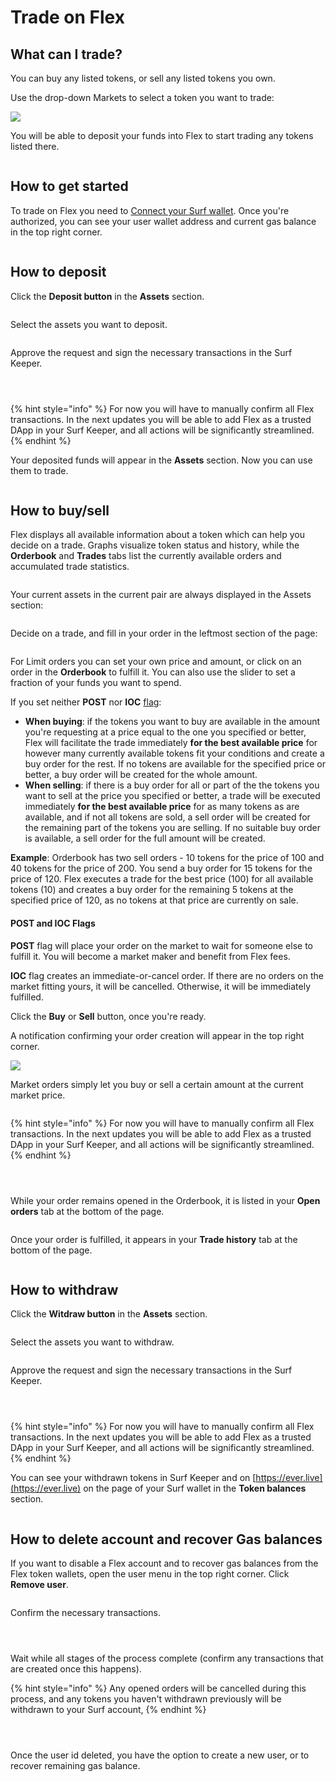 # Trade on Flex

## What can I trade?

You can buy any listed tokens, or sell any listed tokens you own.

Use the drop-down Markets to select a token you want to trade:

![](<../../.gitbook/assets/Screenshot from 2022-03-29 12-02-48.png>)

You will be able to deposit your funds into Flex to start trading any tokens listed there.

<figure><img src="../../.gitbook/assets/015 (1).png" alt=""><figcaption></figcaption></figure>

## How to get started

To trade on Flex you need to [Connect your Surf wallet](connect-your-wallet.md). Once you're authorized, you can see your user wallet address and current gas balance in the top right corner.

<figure><img src="../../.gitbook/assets/014w.png" alt=""><figcaption></figcaption></figure>

## How to deposit

Click the **Deposit button** in the **Assets** section.

<figure><img src="../../.gitbook/assets/015w.png" alt=""><figcaption></figcaption></figure>

Select the assets you want to deposit.

<figure><img src="../../.gitbook/assets/016w.png" alt=""><figcaption></figcaption></figure>

Approve the request and sign the necessary transactions in the Surf Keeper.

<div>

<figure><img src="../../.gitbook/assets/007w.png" alt=""><figcaption></figcaption></figure>

 

<figure><img src="../../.gitbook/assets/008w (1).png" alt=""><figcaption></figcaption></figure>

 

<figure><img src="../../.gitbook/assets/009w.png" alt=""><figcaption></figcaption></figure>

</div>

{% hint style="info" %}
For now you will have to manually confirm all Flex transactions. In the next updates you will be able to add Flex as a trusted DApp in your Surf Keeper, and all actions will be significantly streamlined.
{% endhint %}



Your deposited funds will appear in the **Assets** section. Now you can use them to trade.

<figure><img src="../../.gitbook/assets/017w.png" alt=""><figcaption></figcaption></figure>

## How to buy/sell

Flex displays all available information about a token which can help you decide on a trade. Graphs visualize token status and history, while the **Orderbook** and **Trades** tabs list the currently available orders and accumulated trade statistics.

<figure><img src="../../.gitbook/assets/017 (1).png" alt=""><figcaption></figcaption></figure>

Your current assets in the current pair are always displayed in the Assets section:

<figure><img src="../../.gitbook/assets/017w.png" alt=""><figcaption></figcaption></figure>

Decide on a trade, and fill in your order in the leftmost section of the page:

<figure><img src="../../.gitbook/assets/0022.png" alt=""><figcaption></figcaption></figure>

For Limit orders you can set your own price and amount, or click on an order in the **Orderbook** to fulfill it. You can also use the slider to set a fraction of your funds you want to spend.

If you set neither **POST** nor **IOC** [flag](trade-on-flex.md#post-and-ioc-flags):

* **When buying**: if the tokens you want to buy are available in the amount you're requesting at a price equal to the one you specified or better, Flex will facilitate the trade immediately **for the best available price** for however many currently available tokens fit your conditions and create a buy order for the rest. If no tokens are available for the specified price or better, a buy order will be created for the whole amount.
* **When selling**: if there is a buy order for all or part of the the tokens you want to sell at the price you specified or better, a trade will be executed immediately **for the best available price** for as many tokens as are available, and if not all tokens are sold, a sell order will be created for the remaining part of the tokens you are selling. If no suitable buy order is available, a sell order for the full amount will be created.

**Example**: Orderbook has two sell orders - 10 tokens for the price of 100 and 40 tokens for the price of 200. You send a buy order for 15 tokens for the price of 120. Flex executes a trade for the best price (100) for all available tokens (10) and creates a buy order for the remaining 5 tokens at the specified price of 120, as no tokens at that price are currently on sale.

#### POST and IOC Flags

**POST** flag will place your order on the market to wait for someone else to fulfill it. You will become a market maker and benefit from Flex fees.

**IOC** flag creates an immediate-or-cancel order. If there are no orders on the market fitting yours, it will be cancelled. Otherwise, it will be immediately fulfilled.

Click the **Buy** or **Sell** button, once you're ready.&#x20;

A notification confirming your order creation will appear in the top right corner.

![](../../.gitbook/assets/019.png)

Market orders simply let you buy or sell a certain amount at the current market price.

<figure><img src="../../.gitbook/assets/0023.png" alt=""><figcaption></figcaption></figure>

{% hint style="info" %}
For now you will have to manually confirm all Flex transactions. In the next updates you will be able to add Flex as a trusted DApp in your Surf Keeper, and all actions will be significantly streamlined.
{% endhint %}

<div>

<figure><img src="../../.gitbook/assets/007w.png" alt=""><figcaption></figcaption></figure>

 

<figure><img src="../../.gitbook/assets/008w (1).png" alt=""><figcaption></figcaption></figure>

 

<figure><img src="../../.gitbook/assets/009w.png" alt=""><figcaption></figcaption></figure>

</div>

While your order remains opened in the Orderbook, it is listed in your **Open orders** tab at the bottom of the page.

<figure><img src="../../.gitbook/assets/020w (1).png" alt=""><figcaption></figcaption></figure>

Once your order is fulfilled, it appears in your **Trade history** tab at the bottom of the page.

<figure><img src="../../.gitbook/assets/019w (1).png" alt=""><figcaption></figcaption></figure>

## How to withdraw

Click the **Witdraw button** in the **Assets** section.

<figure><img src="../../.gitbook/assets/015w.png" alt=""><figcaption></figcaption></figure>

Select the assets you want to withdraw.

<figure><img src="../../.gitbook/assets/021w.png" alt=""><figcaption></figcaption></figure>

Approve the request and sign the necessary transactions in the Surf Keeper.

<div>

<figure><img src="../../.gitbook/assets/007w.png" alt=""><figcaption></figcaption></figure>

 

<figure><img src="../../.gitbook/assets/008w (1).png" alt=""><figcaption></figcaption></figure>

 

<figure><img src="../../.gitbook/assets/009w.png" alt=""><figcaption></figcaption></figure>

</div>

{% hint style="info" %}
For now you will have to manually confirm all Flex transactions. In the next updates you will be able to add Flex as a trusted DApp in your Surf Keeper, and all actions will be significantly streamlined.
{% endhint %}



You can see your withdrawn tokens in Surf Keeper and on [https://ever.live](https://ever.live) on the page of your Surf wallet in the **Token balances** section.

<figure><img src="../../.gitbook/assets/0025.png" alt=""><figcaption></figcaption></figure>

## How to delete account and recover Gas balances

If you want to disable a Flex account and to recover gas balances from the Flex token wallets, open the user menu in the top right corner. Click **Remove user**.

<figure><img src="../../.gitbook/assets/022w (1).png" alt=""><figcaption></figcaption></figure>

Confirm the necessary transactions.

<div>

<figure><img src="../../.gitbook/assets/007w.png" alt=""><figcaption></figcaption></figure>

 

<figure><img src="../../.gitbook/assets/008w (1).png" alt=""><figcaption></figcaption></figure>

 

<figure><img src="../../.gitbook/assets/009w.png" alt=""><figcaption></figcaption></figure>

</div>

Wait while all stages of the process complete (confirm any transactions that are created once this happens).

{% hint style="info" %}
Any opened orders will be cancelled during this process, and any tokens you haven't withdrawn previously will be withdrawn to your Surf account,
{% endhint %}

<div>

<figure><img src="../../.gitbook/assets/023w.png" alt=""><figcaption></figcaption></figure>

 

<figure><img src="../../.gitbook/assets/024w (1).png" alt=""><figcaption></figcaption></figure>

 

<figure><img src="../../.gitbook/assets/025w (1).png" alt=""><figcaption></figcaption></figure>

</div>

Once the user id deleted, you have the option to create a new user, or to recover remaining gas balance.

<figure><img src="../../.gitbook/assets/026w.png" alt=""><figcaption></figcaption></figure>
